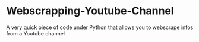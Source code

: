 # Webscrapping-Youtube-Channel
A very quick piece of code under Python that allows you to webscrape infos from a Youtube channel
